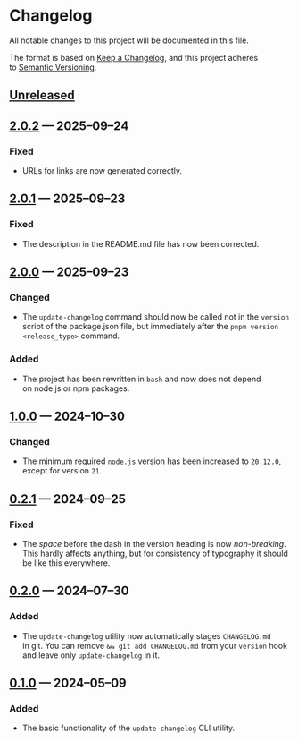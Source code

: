 <!-- markdownlint-disable MD007 MD024 -->
# Changelog

All notable changes to this project will be documented in this file.

The format is based on [Keep a Changelog](https://keepachangelog.com), and this project adheres to [Semantic Versioning](https://semver.org).

## [Unreleased]

## [2.0.2] — 2025–09–24

### Fixed

- URLs for links are now generated correctly.

## [2.0.1] — 2025–09–23

### Fixed

- The description in the README.md file has now been corrected.

## [2.0.0] — 2025–09–23

### Changed

- The `update-changelog` command should now be called not in the `version` script of the package.json file, but immediately after the `pnpm version <release_type>` command.

### Added

- The project has been rewritten in `bash` and now does not depend on node.js or npm packages.

## [1.0.0] — 2024–10–30

### Changed

- The minimum required `node.js` version has been increased to `20.12.0`, except for version `21`.

## [0.2.1] — 2024–09–25

### Fixed

- The _space_ before the dash in the version heading is now _non-breaking_. This hardly affects anything, but for consistency of typography it should be like this everywhere.

## [0.2.0] — 2024–07–30

### Added

- The `update-changelog` utility now automatically stages `CHANGELOG.md` in git. You can remove `&& git add CHANGELOG.md` from your `version` hook and leave only `update-changelog` in it.

## [0.1.0] — 2024–05–09

### Added

- The basic functionality of the `update-changelog` CLI utility.

[Unreleased]: https://github.com/firefoxic/update-changelog/compare/v2.0.2...HEAD
[2.0.2]: https://github.com/firefoxic/update-changelog/compare/v2.0.1...v2.0.2
[2.0.1]: https://github.com/firefoxic/update-changelog/compare/v2.0.0...v2.0.1
[2.0.0]: https://github.com/firefoxic/update-changelog/compare/v1.0.0...v2.0.0
[1.0.0]: https://github.com/firefoxic/update-changelog/compare/v0.2.1...v1.0.0
[0.2.1]: https://github.com/firefoxic/update-changelog/compare/v0.2.0...v0.2.1
[0.2.0]: https://github.com/firefoxic/update-changelog/compare/v0.1.0...v0.2.0
[0.1.0]: https://github.com/firefoxic/update-changelog/releases/tag/v0.1.0
